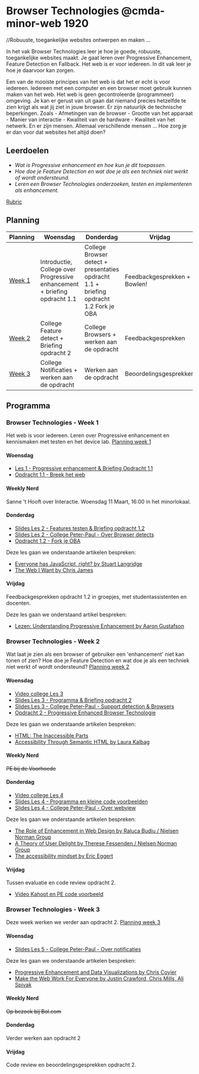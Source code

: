 # Browser Technologies @cmda-minor-web 1920
//Robuuste, toegankelijke websites ontwerpen en maken …

In het vak Browser Technologies leer je hoe je goede, robuuste, toegankelijke websites maakt. Je gaat leren over Progressive Enhancement, Feature Detection en Fallback. Het web is er voor iedereen. In dit vak leer je hoe je daarvoor kan zorgen.

Een van de mooiste principes van het web is dat het er echt is voor iedereen. Iedereen met een computer en een browser moet gebruik kunnen maken van het web. Het web is geen gecontroleerde (programmeer) omgeving. Je kan er gerust van uit gaan dat niemand precies hetzelfde te zien krijgt als wat jij ziet in jouw browser. Er zijn natuurlijk de technische beperkingen. Zoals - Afmetingen van de browser - Grootte van het apparaat - Manier van interactie - Kwaliteit van de hardware - Kwaliteit van het netwerk. En er zijn mensen. Allemaal verschillende mensen ... Hoe zorg je er dan voor dat websites het altijd doen?

## Leerdoelen
- _Wat is Progressive enhancement en hoe kun je dit toepassen._
- _Hoe doe je Feature Detection en wat doe je als een techniek niet werkt of wordt ondersteund._
- _Leren een Browser Technologies onderzoeken, testen en implementeren als enhancement._

[Rubric](https://docs.google.com/spreadsheets/d/1MV3BWwwg_Zz1n-S_qOM4iSm4gA4M6g0xAxGacyaPuac/edit?usp=sharing)

## Planning

| Planning  | Woensdag  |  Donderdag | Vrijdag  |
|---|---|---|---|
| <a href=#week-1>Week 1</a>  | Introductie, College over Progressive enhancement + briefing opdracht 1.1 | College Browser detect + presentaties opdracht 1.1 + briefing opdracht 1.2 Fork je OBA  | Feedbackgesprekken + Bowlen! |
| <a href=#week-2>Week 2</a>  | College Feature detect + Briefing opdracht 2  | College Browsers + werken aan de opdracht | Feedbackgesprekken  |
| <a href=#week-3>Week 3</a>  | College Notificaties + werken aan de opdracht  |  Werken aan de opdracht | Beoordelingsgesprekken  |



## Programma

### Browser Technologies - Week 1
Het web is voor iedereen. Leren over Progressive enhancement en kennismaken met testen en het device lab. [Planning week 1](./slides/Week1.png)

#### Woensdag
- [Les 1 - Progressive enhancement & Briefing Opdracht 1.1](./slides/BT1920%20College%20Les1%20-%20Progressive%20Enhancement.pdf)
- [Opdracht 1.1 - Breek het web](Opdracht1.1.md)

#### Weekly Nerd
Sanne 't Hooft over Interactie. Woensdag 11 Maart, 16:00 in het minorlokaal.

#### Donderdag
- [Slides Les 2 - Features testen & Briefing opdracht 1.2](./slides/BT1920%20College%20Les2%20-%20Progressive%20Enhancement.pdf)
- [Slides Les 2 - College Peter-Paul - Over Browser detects](https://quirksmode.org/presentations/HvA-1920/browserdetect.pdf)
- [Opdracht 1.2 - Fork je OBA](Opdracht1.2.md)

Deze les gaan we onderstaande artikelen bespreken:
- [Everyone has JavaScript, right? by Stuart Langridge](https://kryogenix.org/code/browser/everyonehasjs.html)
- [The Web I Want by Chris James](https://dev.to/quii/the-web-i-want-43o)


#### Vrijdag
Feedbackgesprekken opdracht 1.2 in groepjes, met studentassistenten en docenten.

Deze les gaan we onderstaand artikel bespreken:
- [Lezen: Understanding Progressive Enhancement by Aaron Gustafson](https://alistapart.com/article/understandingprogressiveenhancement)





### Browser Technologies - Week 2
Wat laat je zien als een browser of gebruiker een 'enhancement' niet kan tonen of zien? Hoe doe je Feature Detection en wat doe je als een techniek niet werkt of wordt ondersteund? [Planning week 2](./slides/Week2.png)

#### Woensdag
- [Video college Les 3](https://bongo-eu.youseeu.com/spa/external-player/37121/fc630f072e55ffcae4a16e905ff8ac90/)
- [Slides Les 3 - Programma & Briefing opdracht 2](./slides/BT1920%20College%20Les3%20-%20Feature%20Detection.pdf)
- [Slides Les 3 - College Peter-Paul - Support detection & Browsers](https://quirksmode.org/presentations/HvA-1920/browsers.pdf)
- [Opdracht 2 - Progressive Enhanced Browser Technologie](Opdracht2.md)

Deze les gaan we onderstaande artikelen bespreken:
- [HTML: The Inaccessible Parts](https://daverupert.com/2020/02/html-the-inaccessible-parts/)
- [Accessibility Through Semantic HTML by Laura Kalbag](https://24ways.org/2017/accessibility-through-semantic-html/)


#### Weekly Nerd
<del>PE bij de Voorhoede</del>


#### Donderdag
- [Video college Les 4](https://bongo-eu.youseeu.com/spa/external-player/38522/796bd4f0384f243fa4183cde51484fe4/)
- [Slides Les 4 - Programma en kleine code voorbeelden](./slides/BT1920%20College%20Les4%20-%20Feature%20Detection.pdf)
- [Slides Les 4 - College Peter-Paul - Over webview]()

Deze les gaan we onderstaande artikelen bespreken:
- [The Role of Enhancement in Web Design by Raluca Budiu / Nielsen Norman Group](https://www.nngroup.com/articles/enhancement/)
- [A Theory of User Delight by Therese Fessenden / Nielsen Norman Group](https://www.nngroup.com/articles/theory-user-delight/)
- [The accessibility mindset by Eric Eggert](https://24ways.org/2015/the-accessibility-mindset/)



#### Vrijdag
Tussen evaluatie en code review opdracht 2.
- [Video Kahoot en PE code voorbeeld](https://bongo-eu.youseeu.com/spa/external-player/39948/711032d92ad245b2c72e352f364fcab5/)




### Browser Technologies - Week 3
Deze week werken we verder aan opdracht 2. [Planning week 3](./slides/Week3.png)


#### Woensdag
- [Slides Les 5 - College Peter-Paul - Over notificaties]()

Deze les gaan we onderstaande artikelen bespreken:
- [Progressive Enhancement and Data Visualizations by Chris Coyier](https://css-tricks.com/progressive-enhancement-data-visualizations/)
- [Make the Web Work For Everyone by Justin Crawford, Chris Mills, Ali Spivak](https://hacks.mozilla.org/2016/07/make-the-web-work-for-everyone/)


#### Weekly Nerd
<del>Op bezoek bij Bol.com</del>


#### Donderdag
Verder werken aan opdracht 2



#### Vrijdag
Code review en beoordelingsgesprekken opdracht 2.
















<!-- Add a link to your live demo in Github Pages 🌐-->

<!-- ☝️ replace this description with a description of your own work -->

<!-- replace the code in the /docs folder with your own, so you can showcase your work with GitHub Pages 🌍 -->

<!-- Add a nice poster image here at the end of the week, showing off your shiny frontend 📸 -->

<!-- Maybe a table of contents here? 📚 -->

<!-- How about a section that describes how to install this project? 🤓 -->

<!-- ...but how does one use this project? What are its features 🤔 -->

<!-- Maybe a checklist of done stuff and stuff still on your wishlist? ✅ -->

<!-- How about a license here? 📜 (or is it a licence?) 🤷 -->
